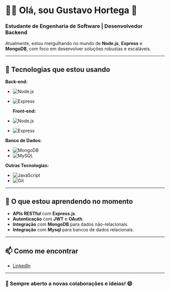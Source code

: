 # 👨‍💻 Olá, sou Gustavo Hortega 👋

### Estudante de Engenharia de Software | Desenvolvedor Backend
Atualmente, estou mergulhando no mundo de **Node.js**, **Express** e **MongoDB**, com foco em desenvolver soluções robustas e escaláveis.

---

## 🚀 Tecnologias que estou usando

**Back-end:**  
- ![Node.js](https://img.shields.io/badge/Node.js-339933?style=for-the-badge&logo=node.js&logoColor=white)
- ![Express](https://img.shields.io/badge/Express.js-000000?style=for-the-badge&logo=express&logoColor=white)

  **Front-end:**  
- ![Node.js](https://img.shields.io/badge/html5-FFA500?style=for-the-badge&logo=html5&logoColor=white)
- ![Express](https://img.shields.io/badge/css-005aff?style=for-the-badge&logo=css&logoColor=white)

**Banco de Dados:**  
- ![MongoDB](https://img.shields.io/badge/MongoDB-47A248?style=for-the-badge&logo=mongodb&logoColor=white)
- ![MySQL](https://img.shields.io/badge/MYSQL-005aff?style=for-the-badge&logo=mysql&logoColor=white)

**Outras Tecnologias:**  
- ![JavaScript](https://img.shields.io/badge/JavaScript-F7DF1E?style=for-the-badge&logo=javascript&logoColor=black)
- ![Git](https://img.shields.io/badge/Git-F05032?style=for-the-badge&logo=git&logoColor=white)

---

## 🌱 O que estou aprendendo no momento

- **APIs RESTful** com **Express.js**.
- **Autenticação** com **JWT** e **OAuth**.
- **Integração** com **MongoDB** para dados não-relacionais.
- **Integração** com **Mysql** para bancos de dados relacionais.

---

## 📫 Como me encontrar

- [LinkedIn](https://www.linkedin.com/in/gustavohortega/)

---

### 💬 Sempre aberto a novas colaborações e ideias! 😄
